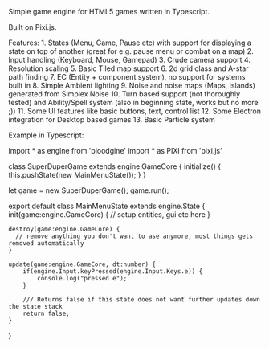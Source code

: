 Simple game engine for HTML5 games written in Typescript.

Built on Pixi.js.

Features:
    1. States (Menu, Game, Pause etc) with support for displaying a state on top of another (great for e.g. pause menu or combat on a map)
    2. Input handling (Keyboard, Mouse, Gamepad)
    3. Crude camera support
    4. Resolution scaling
    5. Basic Tiled map support
    6. 2d grid class and A-star path finding
    7. EC (Entity + component system), no support for systems built in
    8. Simple Ambient lighting
    9. Noise and noise maps (Maps, Islands) generated from Simplex Noise
    10. Turn based support (not thoroughly tested) and Ability/Spell system (also in beginning state, works but no more ;))
    11. Some UI features like basic buttons, text, control list
    12. Some Electron integration for Desktop based games
    13. Basic Particle system

Example in Typescript:

import * as engine from 'bloodgine'
import * as PIXI from 'pixi.js'

class SuperDuperGame extends engine.GameCore {
    initialize() {
        this.pushState(new MainMenuState());
    }
}

let game = new SuperDuperGame();
game.run();


export default class MainMenuState extends engine.State {
    init(game:engine.GameCore) {
      // setup entities, gui etc here
    }

    destroy(game:engine.GameCore) {
      // remove anything you don't want to ase anymore, most things gets removed automatically
    }

    update(game:engine.GameCore, dt:number) {
        if(engine.Input.keyPressed(engine.Input.Keys.e)) {
            console.log("pressed e");
        }

        /// Returns false if this state does not want further updates down the state stack
        return false;
    }
}

